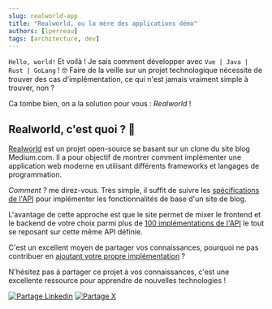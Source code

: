 ```yaml
---
slug: realworld-app
title: "Realworld, ou la mère des applications démo"
authors: [lperreau]
tags: [architecture, dev]
---
```


`Hello, world!` Et voilà ! Je sais comment développer avec `Vue | Java | Rust | GoLang` ! 🤓
Faire de la veille sur un projet technologique nécessite de trouver des cas d'implémentation, ce qui n'est jamais vraiment simple à trouver, non ? 

Ca tombe bien, on a la solution pour vous : _Realworld_ !

<!-- truncate -->

## Realworld, c'est quoi ? 🤔

[Realworld](https://github.com/gothinkster/realworld) est un projet open-source se basant sur un clone du site blog Medium.com. Il a pour objectif de montrer comment implémenter une application web moderne en utilisant différents frameworks et langages de programmation.

_Comment ?_ me direz-vous. Très simple, il suffit de suivre les [spécifications de l'API](https://github.com/gothinkster/realworld/tree/main/api) pour implémenter les fonctionnalités de base d'un site de blog.

L'avantage de cette approche est que le site permet de mixer le frontend et le backend de votre choix parmi plus de [100 implémentations de l'API](https://codebase.show/projects/realworld) le tout se reposant sur cette même API définie.

C'est un excellent moyen de partager vos connaissances, pourquoi ne pas contribuer en [ajoutant votre propre implémentation](https://codebase.show/projects/realworld/implementations/submit) ?

N'hésitez pas à partager ce projet à vos connaissances, c'est une excellente ressource pour apprendre de nouvelles technologies !

[![Partage Linkedin](../../../static/img/icon-linkedin.webp)](https://www.linkedin.com/sharing/share-offsite/?url=https%3A%2F%2Fblog.zatsit.fr%2Fblog%2Frealworld-app%2F)
[![Partage X](../../../static/img/icon-x.webp)](https://twitter.com/intent/post?text=Pr%C3%A9sentation%20de%20Realworld%2C%20un%20projet%20pour%20faire%20une%20application%20d%C3%A9mo%20selon%20vos%20envies.&url=https%3A%2F%2Fblog.zatsit.fr%2Fblog%2Frealworld-app%2F%20)

